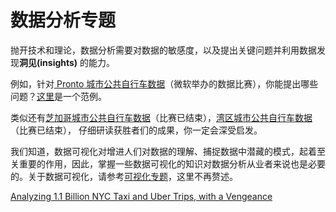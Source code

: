 # 数据分析专题

抛开技术和理论，数据分析需要对数据的敏感度，以及提出关键问题并利用数据发现**洞见(insights)** 的能力。

例如，针对[ Pronto 城市公共自行车数据](https://www.prontocycleshare.com/datachallenge)（微软举办的数据比赛），你能提出哪些问题？[这里](http://nbviewer.jupyter.org/github/jakevdp/ProntoData/blob/master/ProntoData.ipynb)是一个范例。

类似还有[芝加哥城市公共自行车数据](https://www.divvybikes.com/datachallenge)（比赛已结束），[湾区城市公共自行车数据](http://www.bayareabikeshare.com/datachallenge-2014)（比赛已结束）， 仔细研读获胜者们的成果，你一定会深受启发。

我们知道，数据可视化对增进人们对数据的理解、捕捉数据中潜藏的模式，起着至关重要的作用，因此，掌握一些数据可视化的知识对数据分析从业者来说也是必要的。关于数据可视化，请参考[可视化专题](../section6/visualization.md)，这里不再赘述。

[Analyzing 1.1 Billion NYC Taxi and Uber Trips, with a Vengeance](http://toddwschneider.com/posts/analyzing-1-1-billion-nyc-taxi-and-uber-trips-with-a-vengeance/)

